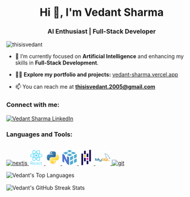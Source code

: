 <h1 align="center">Hi 👋, I'm Vedant Sharma</h1>
<h3 align="center">AI Enthusiast | Full-Stack Developer</h3>

<p align="left"> <img src="https://komarev.com/ghpvc/?username=thisisvedant&label=Profile%20views&color=0e75b6&style=flat" alt="thisisvedant" /> </p>

- 🌱 I’m currently focused on **Artificial Intelligence** and enhancing my skills in **Full-Stack Development**.

- 👨‍💻 **Explore my portfolio and projects:** [vedant-sharma.vercel.app](https://vedant-sharma.vercel.app/)

- 📫 You can reach me at **thisisvedant.2005@gmail.com**

<h3 align="left">Connect with me:</h3>
<p align="left">
<a href="https://www.linkedin.com/in/vedant-sharma-4091aa243/" target="_blank"><img align="center" src="https://raw.githubusercontent.com/rahuldkjain/github-profile-readme-generator/master/src/images/icons/Social/linked-in-alt.svg" alt="Vedant Sharma LinkedIn" height="30" width="40" /></a>
</p>

<h3 align="left">Languages and Tools:</h3>
<p align="left" style="display: flex; flex-wrap: wrap; gap: 10px;"> 

<a href="https://nextjs.org/" target="_blank" rel="noreferrer"> <img src="https://cdn.worldvectorlogo.com/logos/nextjs-2.svg" alt="nextjs" width="40" height="40"/> </a> 
<a href="https://reactjs.org/" target="_blank" rel="noreferrer"> <img src="https://raw.githubusercontent.com/devicons/devicon/master/icons/react/react-original-wordmark.svg" alt="react" width="40" height="40"/> </a> 
<a href="https://www.python.org" target="_blank" rel="noreferrer"> <img src="https://raw.githubusercontent.com/devicons/devicon/master/icons/python/python-original.svg" alt="python" width="40" height="40"/> </a> 
<a href="https://numpy.org/" target="_blank" rel="noreferrer"> <img src="https://raw.githubusercontent.com/devicons/devicon/master/icons/numpy/numpy-original.svg" alt="numpy" width="40" height="40"/> </a>
<a href="https://pandas.pydata.org/" target="_blank" rel="noreferrer"> <img src="https://raw.githubusercontent.com/devicons/devicon/2ae2a900d2f041da66e950e4d48052658d850630/icons/pandas/pandas-original.svg" alt="pandas" width="40" height="40"/> </a> 
<a href="https://www.mysql.com/" target="_blank" rel="noreferrer"> <img src="https://raw.githubusercontent.com/devicons/devicon/master/icons/mysql/mysql-original-wordmark.svg" alt="mysql" width="40" height="40"/> </a> 
<a href="https://git-scm.com/" target="_blank" rel="noreferrer"> <img src="https://www.vectorlogo.zone/logos/git-scm/git-scm-icon.svg" alt="git" width="40" height="40"/> </a> 
</p>

<p><img align="center" src="https://github-readme-stats.vercel.app/api/top-langs?username=thisisvedant&show_icons=true&locale=en&layout=compact" alt="Vedant's Top Languages" /></p>

<p><img align="center" src="https://github-readme-streak-stats.herokuapp.com/?user=thisisvedant&" alt="Vedant's GitHub Streak Stats" /></p>
